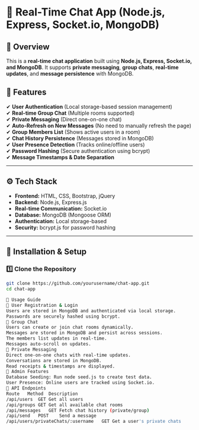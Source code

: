 # 💬 Real-Time Chat App (Node.js, Express, Socket.io, MongoDB)

## 📝 Overview
This is a **real-time chat application** built using **Node.js, Express, Socket.io, and MongoDB**. It supports **private messaging**, **group chats**, **real-time updates**, and **message persistence** with MongoDB.

## 📌 Features
✔ **User Authentication** (Local storage-based session management)  
✔ **Real-time Group Chat** (Multiple rooms supported)  
✔ **Private Messaging** (Direct one-on-one chat)  
✔ **Auto-Refresh on New Messages** (No need to manually refresh the page)  
✔ **Group Members List** (Shows active users in a room)  
✔ **Chat History Persistence** (Messages stored in MongoDB)  
✔ **User Presence Detection** (Tracks online/offline users)  
✔ **Password Hashing** (Secure authentication using bcrypt)  
✔ **Message Timestamps & Date Separation**  

---

## ⚙️ Tech Stack
- **Frontend:** HTML, CSS, Bootstrap, jQuery  
- **Backend:** Node.js, Express.js  
- **Real-time Communication:** Socket.io  
- **Database:** MongoDB (Mongoose ORM)  
- **Authentication:** Local storage-based  
- **Security:** bcrypt.js for password hashing  

---

## 🚀 Installation & Setup

### **1️⃣ Clone the Repository**
```bash
git clone https://github.com/yourusername/chat-app.git
cd chat-app

🎯 Usage Guide
🔹 User Registration & Login
Users are stored in MongoDB and authenticated via local storage.
Passwords are securely hashed using bcrypt.
🔹 Group Chat
Users can create or join chat rooms dynamically.
Messages are stored in MongoDB and persist across sessions.
The members list updates in real-time.
Messages auto-scroll on updates.
🔹 Private Messaging
Direct one-on-one chats with real-time updates.
Conversations are stored in MongoDB.
Read receipts & timestamps are displayed.
🔹 Admin Features
Database Seeding: Run node seed.js to create test data.
User Presence: Online users are tracked using Socket.io.
📌 API Endpoints
Route	Method	Description
/api/users	GET	Get all users
/api/groups	GET	Get all available chat rooms
/api/messages	GET	Fetch chat history (private/group)
/api/send	POST	Send a message
/api/users/privateChats/:username	GET	Get a user's private chats